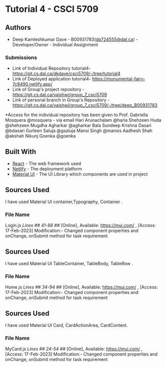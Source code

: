# Tutorial 4 - CSCI 5709

## Authors

* Deep Kamleshkumar Dave - B00931783(dp724555@dal.ca) - Developer/Owner - Individual Assignment

### Submissions

* Link of Individual Repository tutorial4- https://git.cs.dal.ca/dkdave/csci5709/-/tree/tutorial4
* Link of Deployed application tutorial4- https://monumental-fairy-7c8490.netlify.app/
* Link of Group's project repository - https://git.cs.dal.ca/vaishwi/group_7_csci5709
* Link of personal branch in Group's Repository - https://git.cs.dal.ca/vaishwi/group_7_csci5709/-/tree/deep_B00931783

*Access for the individual repository has been given to
Prof. Gabriella Mosquera @mosquera - via email
Hari Arunachalam @haria
Shehzeen Huda @shehzeen
Mugdha Agharkar @agharkar
Bala Sundeep Krishna Dasari @bdasari
Gurleen Saluja @gsaluja
Mansi Singh @mansis
Aadhesh Shah @akshah
Nikunj Goenka @goenka

## Built With

* [React](https://reactjs.org/) - The web framework used
* [Netlify](https://www.netlify.com/) - The deployment platform
* [Material UI](https://mui.com/) - The UI Library which components are used in project

## Sources Used
I have used Material UI container,Typography, Container .
### File Name
Login.js
*Lines ## 41-88 ##*
[Online], Available: https://mui.com/ , [Access: 17-Feb-2023]
Modification:- Changed component properties and onChange, onSubmit method for task requirement


## Sources Used
I have used Material UI TableContainer, TableBody, TableRow .
### File Name
Home.js
*Lines ## 34-94 ##*
[Online], Available: https://mui.com/ , [Access: 17-Feb-2023]
Modification:- Changed component properties and onChange, onSubmit method for task requirement

## Sources Used
I have used Material UI Card, CardActionArea, CardContent.
### File Name
MyCard.js
*Lines ## 24-54 ##*
[Online], Available: https://mui.com/ , [Access: 17-Feb-2023]
Modification:- Changed component properties and onChange, onSubmit method for task requirement